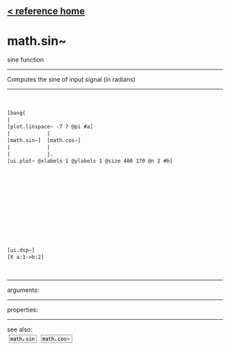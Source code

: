 [< reference home](index.html)
---

# math.sin~


sine function

---

Computes the sine of input signal (in radians)
<br>


---


```


[bang(
|
[plot.linspace~ -7 7 @pi #a]
|            |
[math.sin~]  [math.cos~]
|            |
|            |.
[ui.plot~ @xlabels 1 @ylabels 1 @size 400 170 @n 2 #b]












[ui.dsp~]
[X a:1->b:2]

            
```

---
arguments:


---
properties:


---
see also:<br>
[![math.sin](img/object_math.sin.png)](math.sin.html)
[![math.cos~](img/object_math.cos~.png)](math.cos~.html)
